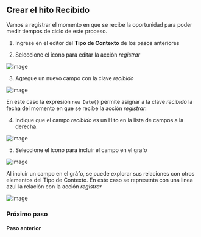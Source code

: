 ## Crear el hito Recibido
Vamos a registrar el momento en que se recibe la oportunidad para poder medir tiempos de ciclo de este proceso. 

1. Ingrese en el editor del **Tipo de Contexto** de los pasos anteriores

2. Seleccione el ícono para editar la acción *registrar*

![image](https://user-images.githubusercontent.com/44214222/118591037-1fece500-b769-11eb-836b-09b3a22c5167.png)

3. Agregue un nuevo campo con la clave *recibido*

![image](https://user-images.githubusercontent.com/44214222/118591135-4ca0fc80-b769-11eb-86f6-5a33a5441a06.png)

En este caso la expresión ```new Date()``` permite asignar a la clave *recibido* la fecha del momento en que se recibe la acción *registrar*. 

4. Indique que el campo *recibido* es un Hito en la lista de campos a la derecha. 

![image](https://user-images.githubusercontent.com/44214222/118591750-56772f80-b76a-11eb-83c6-26ea0618632a.png)

5. Seleccione el ícono para incluir el campo en el grafo

![image](https://user-images.githubusercontent.com/44214222/118591841-845c7400-b76a-11eb-84f6-3187ec4650a1.png)

Al incluir un campo en el gráfo, se puede explorar sus relaciones con otros elementos del Tipo de Contexto. En este caso se representa con una
linea azul la relación con la acción *registrar*

![image](https://user-images.githubusercontent.com/44214222/118591972-c7b6e280-b76a-11eb-8386-fe7bb3189bb4.png)

### Próximo paso

#### Paso anterior


